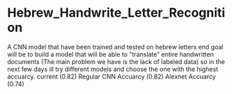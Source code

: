 # Hebrew_Handwrite_Letter_Recognition
A CNN model that have been trained and tested on hebrew letters
end goal will be to build a model that will be able to "translate" entire handwritten documents (The main problem we have is the lack of labeled data)
so in the next few days ill try different models and choose the one with the highest accuarcy. current (0.82)
Regular CNN Accuarcy (0.82)
Alexnet Accuarcy (0.74)
